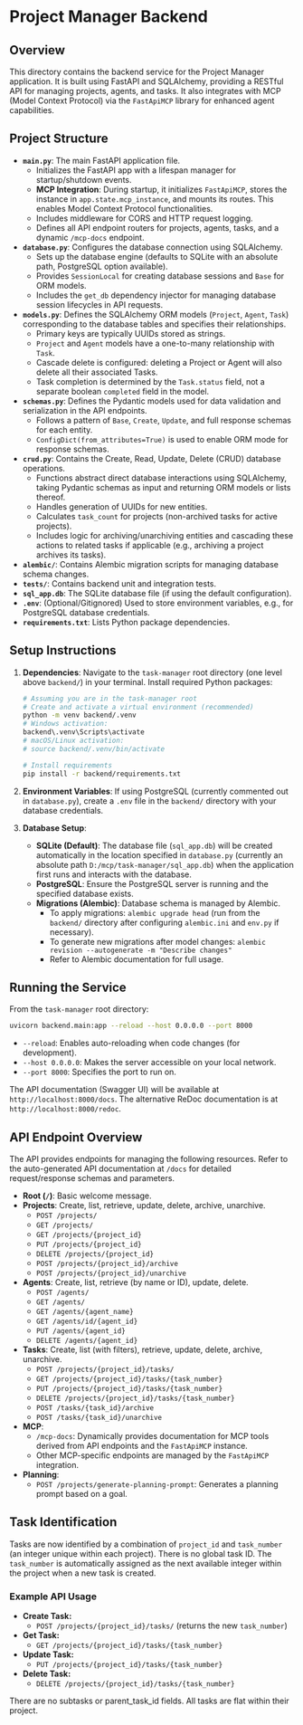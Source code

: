 # Project Manager Backend

## Overview

This directory contains the backend service for the Project Manager application. It is built using FastAPI and SQLAlchemy, providing a RESTful API for managing projects, agents, and tasks. It also integrates with MCP (Model Context Protocol) via the `FastApiMCP` library for enhanced agent capabilities.

## Project Structure

-   **`main.py`**: The main FastAPI application file.
    -   Initializes the FastAPI app with a lifespan manager for startup/shutdown events.
    -   **MCP Integration**: During startup, it initializes `FastApiMCP`, stores the instance in `app.state.mcp_instance`, and mounts its routes. This enables Model Context Protocol functionalities.
    -   Includes middleware for CORS and HTTP request logging.
    -   Defines all API endpoint routers for projects, agents, tasks, and a dynamic `/mcp-docs` endpoint.
-   **`database.py`**: Configures the database connection using SQLAlchemy.
    -   Sets up the database engine (defaults to SQLite with an absolute path, PostgreSQL option available).
    -   Provides `SessionLocal` for creating database sessions and `Base` for ORM models.
    -   Includes the `get_db` dependency injector for managing database session lifecycles in API requests.
-   **`models.py`**: Defines the SQLAlchemy ORM models (`Project`, `Agent`, `Task`) corresponding to the database tables and specifies their relationships.
    -   Primary keys are typically UUIDs stored as strings.
    -   `Project` and `Agent` models have a one-to-many relationship with `Task`.
    -   Cascade delete is configured: deleting a Project or Agent will also delete all their associated Tasks.
    -   Task completion is determined by the `Task.status` field, not a separate boolean `completed` field in the model.
-   **`schemas.py`**: Defines the Pydantic models used for data validation and serialization in the API endpoints.
    -   Follows a pattern of `Base`, `Create`, `Update`, and full response schemas for each entity.
    -   `ConfigDict(from_attributes=True)` is used to enable ORM mode for response schemas.
-   **`crud.py`**: Contains the Create, Read, Update, Delete (CRUD) database operations.
    -   Functions abstract direct database interactions using SQLAlchemy, taking Pydantic schemas as input and returning ORM models or lists thereof.
    -   Handles generation of UUIDs for new entities.
    -   Calculates `task_count` for projects (non-archived tasks for active projects).
    -   Includes logic for archiving/unarchiving entities and cascading these actions to related tasks if applicable (e.g., archiving a project archives its tasks).
-   **`alembic/`**: Contains Alembic migration scripts for managing database schema changes.
-   **`tests/`**: Contains backend unit and integration tests.
-   **`sql_app.db`**: The SQLite database file (if using the default configuration).
-   **`.env`**: (Optional/Gitignored) Used to store environment variables, e.g., for PostgreSQL database credentials.
-   **`requirements.txt`**: Lists Python package dependencies.

## Setup Instructions

1.  **Dependencies**: Navigate to the `task-manager` root directory (one level above `backend/`) in your terminal. Install required Python packages:
    ```bash
    # Assuming you are in the task-manager root
    # Create and activate a virtual environment (recommended)
    python -m venv backend/.venv
    # Windows activation:
    backend\.venv\Scripts\activate
    # macOS/Linux activation:
    # source backend/.venv/bin/activate

    # Install requirements
    pip install -r backend/requirements.txt
    ```

2.  **Environment Variables**: If using PostgreSQL (currently commented out in `database.py`), create a `.env` file in the `backend/` directory with your database credentials.

3.  **Database Setup**:
    *   **SQLite (Default)**: The database file (`sql_app.db`) will be created automatically in the location specified in `database.py` (currently an absolute path `D:/mcp/task-manager/sql_app.db`) when the application first runs and interacts with the database.
    *   **PostgreSQL**: Ensure the PostgreSQL server is running and the specified database exists.
    *   **Migrations (Alembic)**: Database schema is managed by Alembic.
        *   To apply migrations: `alembic upgrade head` (run from the `backend/` directory after configuring `alembic.ini` and `env.py` if necessary).
        *   To generate new migrations after model changes: `alembic revision --autogenerate -m "Describe changes"`
        *   Refer to Alembic documentation for full usage.

## Running the Service

From the `task-manager` root directory:

```bash
uvicorn backend.main:app --reload --host 0.0.0.0 --port 8000
```

-   `--reload`: Enables auto-reloading when code changes (for development).
-   `--host 0.0.0.0`: Makes the server accessible on your local network.
-   `--port 8000`: Specifies the port to run on.

The API documentation (Swagger UI) will be available at `http://localhost:8000/docs`.
The alternative ReDoc documentation is at `http://localhost:8000/redoc`.

## API Endpoint Overview

The API provides endpoints for managing the following resources. Refer to the auto-generated API documentation at `/docs` for detailed request/response schemas and parameters.

-   **Root (`/`)**: Basic welcome message.
-   **Projects**: Create, list, retrieve, update, delete, archive, unarchive.
    -   `POST /projects/`
    -   `GET /projects/`
    -   `GET /projects/{project_id}`
    -   `PUT /projects/{project_id}`
    -   `DELETE /projects/{project_id}`
    -   `POST /projects/{project_id}/archive`
    -   `POST /projects/{project_id}/unarchive`
-   **Agents**: Create, list, retrieve (by name or ID), update, delete.
    -   `POST /agents/`
    -   `GET /agents/`
    -   `GET /agents/{agent_name}`
    -   `GET /agents/id/{agent_id}`
    -   `PUT /agents/{agent_id}`
    -   `DELETE /agents/{agent_id}`
-   **Tasks**: Create, list (with filters), retrieve, update, delete, archive, unarchive.
    -   `POST /projects/{project_id}/tasks/`
    -   `GET /projects/{project_id}/tasks/{task_number}`
    -   `PUT /projects/{project_id}/tasks/{task_number}`
    -   `DELETE /projects/{project_id}/tasks/{task_number}`
    -   `POST /tasks/{task_id}/archive`
    -   `POST /tasks/{task_id}/unarchive`
-   **MCP**:
    -   `/mcp-docs`: Dynamically provides documentation for MCP tools derived from API endpoints and the `FastApiMCP` instance.
    -   Other MCP-specific endpoints are managed by the `FastApiMCP` integration.
-   **Planning**:
    -   `POST /projects/generate-planning-prompt`: Generates a planning prompt based on a goal.

## Task Identification

Tasks are now identified by a combination of `project_id` and `task_number` (an integer unique within each project). There is no global task ID. The `task_number` is automatically assigned as the next available integer within the project when a new task is created.

### Example API Usage

- **Create Task:**
  - `POST /projects/{project_id}/tasks/` (returns the new `task_number`)
- **Get Task:**
  - `GET /projects/{project_id}/tasks/{task_number}`
- **Update Task:**
  - `PUT /projects/{project_id}/tasks/{task_number}`
- **Delete Task:**
  - `DELETE /projects/{project_id}/tasks/{task_number}`

There are no subtasks or parent_task_id fields. All tasks are flat within their project. 